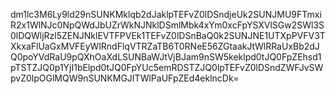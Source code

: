 dm1lc3M6Ly9ld29nSUNKMklqb2dJaklpTEFvZ0lDSndjeUk2SUNJMU9FTmxiR2x1WlNJc0NpQWdJbUZrWkNJNklDSmlMbk4xYm0xcFpYSXVlSGw2SWl3S0lDQWljRzl5ZENJNklEVTFPVEk1TEFvZ0lDSnBaQ0k2SUNJNE1UTXpPVFV3TXkxaFlUaGxMVFEyWlRndFlqVTRZaTB6T0RNeE56ZGtaakJtWlRRaUxBb2dJQ0poYVdRaU9pQXhOaXdLSUNBaWJtVjBJam9nSW5keklpd0tJQ0FpZEhsd1pTSTZJQ0p1YjI1bElpd0tJQ0FpYUc5emRDSTZJQ0lpTEFvZ0lDSndZWFJvSWpvZ0lpOGlMQW9nSUNKMGJITWlPaUFpZEd4eklncDk=
